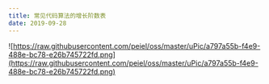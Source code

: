```yaml
---
title: 常见代码算法的增长阶数表
date: 2019-09-28
---
```


![https://raw.githubusercontent.com/peiel/oss/master/uPic/a797a55b-f4e9-488e-bc78-e26b745722fd.png](https://raw.githubusercontent.com/peiel/oss/master/uPic/a797a55b-f4e9-488e-bc78-e26b745722fd.png)
